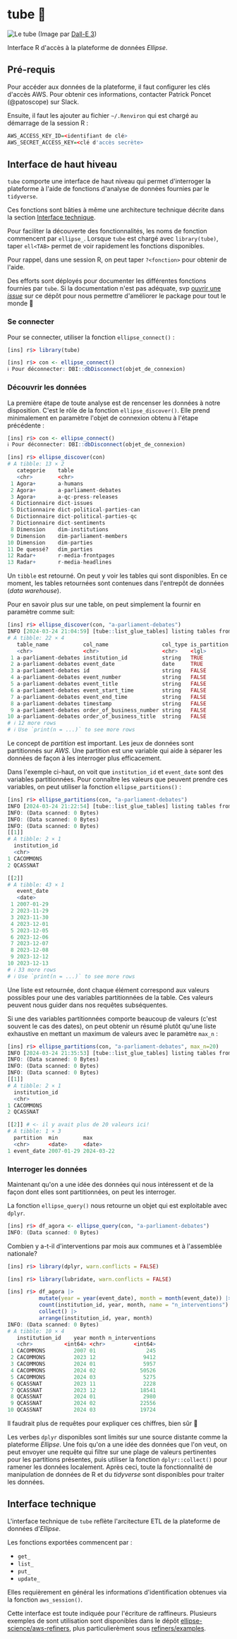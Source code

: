 # tube 🚰

![Le tube](tube.png)
(Image par [Dall-E 3](https://openai.com/dall-e-3))

Interface R d'accès à la plateforme de données _Ellipse_.

## Pré-requis

Pour accéder aux données de la plateforme, il faut configurer les clés d'accès AWS. Pour obtenir ces informations, contacter Patrick Poncet (@patoscope) sur Slack.

Ensuite, il faut les ajouter au fichier `~/.Renviron` qui est chargé au démarrage de la session R :

```R
AWS_ACCESS_KEY_ID=<identifiant de clé>
AWS_SECRET_ACCESS_KEY=<clé d'accès secrète>
```

## Interface de haut hiveau

`tube` comporte une interface de haut niveau qui permet d'interroger la plateforme à l'aide de fonctions d'analyse de données fournies par le `tidyverse`.

Ces fonctions sont bâties à même une architecture technique décrite dans la section [Interface technique](#interface-technique).

Pour faciliter la découverte des fonctionnalités, les noms de fonction commencent par `ellipse_`. Lorsque `tube` est chargé avec `library(tube)`, taper `ell<TAB>` permet de voir rapidement les fonctions disponibles.

Pour rappel, dans une session R, on peut taper `?<fonction>` pour obtenir de l'aide.

Des efforts sont déployés pour documenter les différentes fonctions fournies par `tube`. Si la documentation n'est pas adéquate, svp [ouvrir une _issue_](https://github.com/ellipse-science/tube/issues) sur ce dépôt pour nous permettre d'améliorer le package pour tout le monde 🙂

### Se connecter

Pour se connecter, utiliser la fonction `ellipse_connect()` :

```R
[ins] r$> library(tube)

[ins] r$> con <- ellipse_connect()
ℹ Pour déconnecter: DBI::dbDisconnect(objet_de_connexion)
```

### Découvrir les données

La première étape de toute analyse est de rencenser les données à notre disposition. C'est le rôle de la fonction `ellipse_discover()`. Elle prend minimalement en paramètre l'objet de connexion obtenu à l'étape précédente :

```r
[ins] r$> con <- ellipse_connect()
ℹ Pour déconnecter: DBI::dbDisconnect(objet_de_connexion)

[ins] r$> ellipse_discover(con)
# A tibble: 13 × 2
   categorie    table
   <chr>        <chr>
 1 Agora+       a-humans
 2 Agora+       a-parliament-debates
 3 Agora+       a-qc-press-releases
 4 Dictionnaire dict-issues
 5 Dictionnaire dict-political-parties-can
 6 Dictionnaire dict-political-parties-qc
 7 Dictionnaire dict-sentiments
 8 Dimension    dim-institutions
 9 Dimension    dim-parliament-members
10 Dimension    dim-parties
11 De quessé?   dim_parties
12 Radar+       r-media-frontpages
13 Radar+       r-media-headlines
```

Un `tibble` est retourné. On peut y voir les tables qui sont disponibles. En ce moment, les tables retournées sont contenues dans l'entrepôt de données (_data warehouse_).

Pour en savoir plus sur une table, on peut simplement la fournir en paramètre comme suit:

```r
[ins] r$> ellipse_discover(con, "a-parliament-debates")
INFO [2024-03-24 21:04:59] [tube::list_glue_tables] listing tables from the datawarehouse
# A tibble: 22 × 4
   table_name           col_name                 col_type is_partition
   <chr>                <chr>                    <chr>    <lgl>
 1 a-parliament-debates institution_id           string   TRUE
 2 a-parliament-debates event_date               date     TRUE
 3 a-parliament-debates id                       string   FALSE
 4 a-parliament-debates event_number             string   FALSE
 5 a-parliament-debates event_title              string   FALSE
 6 a-parliament-debates event_start_time         string   FALSE
 7 a-parliament-debates event_end_time           string   FALSE
 8 a-parliament-debates timestamp                string   FALSE
 9 a-parliament-debates order_of_business_number string   FALSE
10 a-parliament-debates order_of_business_title  string   FALSE
# ℹ 12 more rows
# ℹ Use `print(n = ...)` to see more rows
```

Le concept de _partition_ est important. Les jeux de données sont partitionnés sur _AWS_. Une partition est une variable qui aide à séparer les données de façon à les interroger plus efficacement.

Dans l'exemple ci-haut, on voit que `institution_id` et `event_date` sont des variables partitionnées. Pour connaître les valeurs que peuvent prendre ces variables, on peut utiliser la fonction `ellipse_partitions()` :

```r
[ins] r$> ellipse_partitions(con, "a-parliament-debates")
INFO [2024-03-24 21:22:54] [tube::list_glue_tables] listing tables from the datawarehouse
INFO: (Data scanned: 0 Bytes)
INFO: (Data scanned: 0 Bytes)
INFO: (Data scanned: 0 Bytes)
[[1]]
# A tibble: 2 × 1
  institution_id
  <chr>
1 CACOMMONS
2 QCASSNAT

[[2]]
# A tibble: 43 × 1
   event_date
   <date>
 1 2007-01-29
 2 2023-11-29
 3 2023-11-30
 4 2023-12-01
 5 2023-12-05
 6 2023-12-06
 7 2023-12-07
 8 2023-12-08
 9 2023-12-12
10 2023-12-13
# ℹ 33 more rows
# ℹ Use `print(n = ...)` to see more rows
```

Une liste est retournée, dont chaque élément correspond aux valeurs possibles pour une des variables partitionnées de la table. Ces valeurs peuvent nous guider dans nos requêtes subséquentes.

Si une des variables partitionnées comporte beaucoup de valeurs (c'est souvent le cas des dates), on peut obtenir un résumé plutôt qu'une liste exhaustive en mettant un maximum de valeurs avec le paramètre `max_n` :

```r
[ins] r$> ellipse_partitions(con, "a-parliament-debates", max_n=20)
INFO [2024-03-24 21:35:53] [tube::list_glue_tables] listing tables from the datawarehouse
INFO: (Data scanned: 0 Bytes)
INFO: (Data scanned: 0 Bytes)
INFO: (Data scanned: 0 Bytes)
[[1]]
# A tibble: 2 × 1
  institution_id
  <chr>
1 CACOMMONS
2 QCASSNAT

[[2]] # <- il y avait plus de 20 valeurs ici!
# A tibble: 1 × 3
  partition  min        max
  <chr>      <date>     <date>
1 event_date 2007-01-29 2024-03-22
```

### Interroger les données

Maintenant qu'on a une idée des données qui nous intéressent et de la façon dont elles sont partitionnées, on peut les interroger.

La fonction `ellipse_query()` nous retourne un objet qui est exploitable avec `dplyr`.

```r
[ins] r$> df_agora <- ellipse_query(con, "a-parliament-debates")
INFO: (Data scanned: 0 Bytes)
```

Combien y a-t-il d'interventions par mois aux communes et à l'assemblée nationale?

```r
[ins] r$> library(dplyr, warn.conflicts = FALSE)

[ins] r$> library(lubridate, warn.conflicts = FALSE)

[ins] r$> df_agora |>
          mutate(year = year(event_date), month = month(event_date)) |>
          count(institution_id, year, month, name = "n_interventions") |>
          collect() |>
          arrange(institution_id, year, month)
INFO: (Data scanned: 0 Bytes)
# A tibble: 10 × 4
   institution_id    year month n_interventions
   <chr>          <int64> <chr>         <int64>
 1 CACOMMONS         2007 01                245
 2 CACOMMONS         2023 12               9412
 3 CACOMMONS         2024 01               5957
 4 CACOMMONS         2024 02              50526
 5 CACOMMONS         2024 03               5275
 6 QCASSNAT          2023 11               2228
 7 QCASSNAT          2023 12              18541
 8 QCASSNAT          2024 01               2980
 9 QCASSNAT          2024 02              22556
10 QCASSNAT          2024 03              19724
```

Il faudrait plus de requêtes pour expliquer ces chiffres, bien sûr 🙂

Les verbes `dplyr` disponibles sont limités sur une source distante comme la plateforme _Ellipse_. Une fois qu'on a une idée des données que l'on veut, on peut envoyer une requête qui filtre sur une plage de valeurs pertinentes pour les partitions présentes, puis utiliser la fonction `dplyr::collect()` pour ramener les données localement. Après ceci, toute la fonctionnalité de manipulation de données de R et du _tidyverse_ sont disponibles pour traiter les données.

## Interface technique

L'interface technique de `tube` reflète l'arcitecture ETL de la plateforme de données d'_Ellipse_.

Les fonctions exportées commencent par :

* `get_`
* `list_`
* `put_`
* `update_`

Elles requièrement en général les informations d'identification obtenues via la fonction `aws_session()`.

Cette interface est toute indiquée pour l'écriture de raffineurs. Plusieurs exemples de sont utilisation sont disponibles dans le dépôt [ellipse-science/aws-refiners](https://github.com/ellipse-science/aws-refiners), plus particulierèment sous [refiners/examples](https://github.com/ellipse-science/aws-refiners/blob/main/refiners/examples/examples.R).

